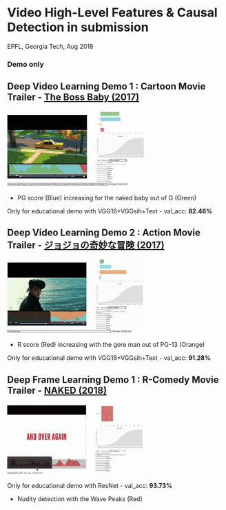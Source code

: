 # Video High-Level Features & Causal Detection in submission  

EPFL, Georgia Tech, Aug 2018

### Demo only

## Deep Video Learning Demo 1 : Cartoon Movie Trailer - [**The Boss Baby** (2017)](https://www.youtube.com/watch?v=tquIfapGVqs)

![image](https://github.com/huckiyang/Video_Causal_Detect/blob/master/5secboss_baby.gif)

- PG score (Blue) increasing for the naked baby out of G (Green)

Only for educational demo with VGG16+VGGsih+Text - val_acc: **82.46%**

## Deep Video Learning Demo 2 : Action Movie Trailer - [**ジョジョの奇妙な冒険** (2017)](https://www.youtube.com/watch?v=R3ivFhgcLEY)

![image](https://github.com/huckiyang/Video_Causal_Detect/blob/master/jojo_14.gif)

- R score (Red) increasing with the gore man out of PG-13 (Orange)

Only for educational demo with VGG16+VGGsih+Text - val_acc: **91.28%**


## Deep Frame Learning Demo 1 : R-Comedy Movie Trailer - [**NAKED** (2018)](https://www.youtube.com/watch?v=sb9KEuppbX8)

![image](https://github.com/huckiyang/Video_Causal_Detect/blob/master/Naked_small.gif)

Only for educational demo with ResNet - val_acc: **93.73%**

- Nudity detection with the Wave Peaks (Red) 

